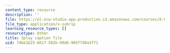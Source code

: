 ```yaml
---
content_type: resource
description: ''
file: https://ol-ocw-studio-app-production.s3.amazonaws.com/courses/8-01sc-classical-mechanics-fall-2016/7dbe1b256617582b99d6905f7d0a3ff1_rd9d0WBFzt8.vtt
file_type: application/x-subrip
learning_resource_types: []
resourcetype: Other
title: 3play caption file
uid: 7dbe1b25-6617-582b-99d6-905f7d0a3ff1
---
```

